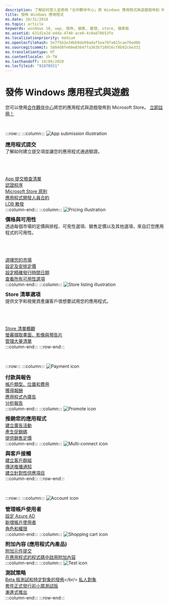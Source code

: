 ```yaml
---
description: 了解如何登入並使用「合作夥伴中心」將 Windows 應用程式與遊戲發佈到 Microsoft Store。
title: 發佈 Windows 應用程式
ms.date: 10/31/2018
ms.topic: article
keywords: windows 10, uwp, 發佈, 銷售, 散發, store, 儀表板
ms.assetid: 631d1e2d-e4da-4740-ace0-4c0ad78653fe
ms.localizationpriority: medium
ms.openlocfilehash: 5e7f5b2e34bb9de99adaf5ea79fa015cae76ed0b
ms.sourcegitcommit: 5d84d8fe60e83647fa363b710916cf8b92c6e331
ms.translationtype: HT
ms.contentlocale: zh-TW
ms.lasthandoff: 10/09/2020
ms.locfileid: "91878551"
---
```

# <a name="publish-windows-apps-and-games"></a>發佈 Windows 應用程式與遊戲  

您可以使用[合作夥伴中心](https://partner.microsoft.com/dashboard)將您的應用程式與遊戲發佈到 Microsoft Store。 [立即註冊！](https://developer.microsoft.com/store/register)

<br/>

:::row:::
    :::column:::
        <img src="https://docs.microsoft.com/media/illustrations/teams-fast-track.svg" alt="App submission illustration" />
        <h3 style="margin-top: 10px; margin-bottom: 0px">應用程式提交</h3>
        <p style="margin-top: 0px; margin-bottom: 50px">了解如何建立提交項並讓您的應用程式通過驗證。</p>
        <br>
        <a href="app-submissions.md">App 提交檢查清單</a><br/>
        <a href="the-app-certification-process.md">認證程序</a><br/>
        <a href="store-policies.md">Microsoft Store 原則</a><br/>
        <a href="//docs.microsoft.com/legal/windows/agreements/app-developer-agreement">應用程式開發人員合約</a><br/>
        <a href="distribute-lob-apps-to-enterprises.md">LOB 散發</a><br/>
    :::column-end:::
    :::column:::
        <img src="https://docs.microsoft.com/media/illustrations/bcs-partner-advanced-management- billing-7.svg" alt="Pricing illustration" />
        <h3 style="margin-top: 10px; margin-bottom: 0px">價格與可用性</h3>
        <p style="margin-top: 0px; margin-bottom: 50px">透過每個市場的定價與排程、可見性選項、銷售定價以及其他選項，來自訂您應用程式的可用性。</p>
        <br>
        <a href="/windows/uwp/publish/define-market-selection">選擇您的市場</a><br/>
        <a href="set-and-schedule-app-pricing.md">設定及安排定價</a><br/>
        <a href="configure-precise-release-scheduling.md">設定精確發行時間日期</a><br/>
        <a href="set-app-pricing-and-availability.md">查看所有可用性選項</a><br/>
    :::column-end:::
    :::column:::
        <img src="https://docs.microsoft.com/media/illustrations/biztalk-get-started-scenarios.svg" alt="Store listing illustration" />
        <h3 style="margin-top: 10px; margin-bottom: 0px">Store 清單選項</h3>
        <p style="margin-top: 0px; margin-bottom: 50px">提供文字和視覺資產讓客戶很想要試用您的應用程式。</p>
        <br>
        <a href="create-app-store-listings.md">Store 清單概觀</a><br/>
        <a href="app-screenshots-and-images.md">螢幕擷取畫面、影像與預告片</a><br/>
        <a href="import-and-export-store-listings.md">管理大量清單 </a><br/>
    :::column-end:::
:::row-end:::

<br/>

:::row:::
    :::column:::
        <img src="https://docs.microsoft.com/media/illustrations/team-services-get-started-account-manager.svg" alt="Payment icon" />
        <h3 style="margin-top: 10px; margin-bottom: 0px">付款與報告</h3>
        <a href="account-types-locations-and-fees.md">帳戶類型、位置和費用</a><br/>
        <a href="getting-paid-apps.md">獲得報酬</a><br/>
        <a href="in-app-ads.md">應用程式內廣告</a><br/>
        <a href="analytics.md">分析報告</a><br/>
    :::column-end:::
    :::column:::
        <img src="https://docs.microsoft.com/media/illustrations/ms365enterprise-partner-news-2.svg" alt="Promote icon" />
        <h3 style="margin-top: 10px; margin-bottom: 0px">推銷您的應用程式</h3>
        <a href="/windows/uwp/monetize/">建立廣告活動</a><br/>
        <a href="generate-promotional-codes.md">產生促銷碼</a><br/>
        <a href="put-apps-and-add-ons-on-sale.md">提供銷售定價</a><br/>
    :::column-end:::
    :::column:::
        <img src="https://docs.microsoft.com/media/illustrations/virtualization-hperv-server-community.svg" alt="Multi-connect icon" />
        <h3 style="margin-top: 10px; margin-bottom: 0px">與客戶接觸</h3>
        <a href="create-customer-groups.md">建立客戶群組</a><br/>
        <a href="send-push-notifications-to-your-apps-customers.md">傳送推播通知</a><br/>
        <a href="use-targeted-offers-to-maximize-engagement-and-conversions.md">建立針對性供應項目</a><br/>
    :::column-end:::
:::row-end:::

<br/>

:::row:::
    :::column:::
        <img src="https://docs.microsoft.com/media/illustrations/bcs-user-management-add-customer-1.svg" alt="Account icon" />
        <h3 style="margin-top: 10px; margin-bottom: 0px">管理帳戶使用者</h3>
        <a href="/windows/uwp/publish/associate-azure-ad-with-partner-center">設定 Azure AD</a><br/>
        <a href="add-users-groups-and-azure-ad-applications.md">新增帳戶使用者</a><br/>
        <a href="set-custom-permissions-for-account-users.md">角色和權限</a><br/>
    :::column-end:::
    :::column:::
        <img src="https://docs.microsoft.com/media/illustrations/sql-get-started-download.svg" alt="Shopping cart icon" />
        <h3 style="margin-top: 10px; margin-bottom: 0px">附加內容 (應用程式內產品)</h3>
        <a href="add-on-submissions.md">附加元件提交</a><br/>
        <a href="../monetize/in-app-purchases-and-trials.md">在應用程式的程式碼中啟用附加內容</a><br/>
    :::column-end:::
    :::column:::
        <img src="https://docs.microsoft.com/media/illustrations/team-services-dev-ops-test.svg" alt="Test icon" />
        <h3 style="margin-top: 10px; margin-bottom: 0px">測試策略</h3>
        <a href="beta-testing-and-targeted-distribution.md">Beta 版測試和特定對象的發佈</a></br/> <a href="choose-visibility-options.md#audience">私人對象</a><br/>
        <a href="package-flights.md">套件正式發行前小眾測試版</a><br/>
        <a href="gradual-package-rollout.md">漸進式推出</a><br/>
    :::column-end:::
:::row-end:::